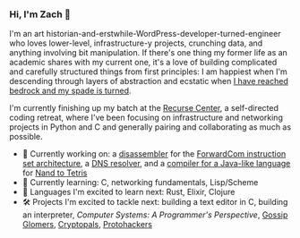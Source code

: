 ### Hi, I'm Zach 👋

I'm an art historian-and-erstwhile-WordPress-developer-turned-engineer who loves lower-level, infrastructure-y projects, crunching data, and anything involving bit manipulation. If there's one thing my former life as an academic shares with my current one, it's a love of building complicated and carefully structured things from first principles: I am happiest when I'm descending through layers of abstraction and ecstatic when [I have reached bedrock and my spade is turned](https://www.rep.routledge.com/articles/biographical/wittgenstein-ludwig-josef-johann-1889-1951/v-1/sections/the-later-picture-of-meaning-1).

I'm currently finishing up my batch at the [Recurse Center](https://www.recurse.com/), a self-directed coding retreat, where I've been focusing on infrastructure and networking projects in Python and C and generally pairing and collaborating as much as possible.

- 🔭 Currently working on: a [disassembler](https://github.com/zrottman/disassembler) for the [ForwardCom instruction set architecture](https://www.forwardcom.info/), a [DNS resolver](https://github.com/zrottman/dns_c), and a [compiler for a Java-like language](https://github.com/zrottman/nand2tetris/tree/main/projects/10) for [Nand to Tetris](https://github.com/zrottman/nand2tetris)
- 🌱 Currently learning: C, networking fundamentals, Lisp/Scheme
- 🧐 Languages I'm excited to learn next: Rust, Elixir, Clojure
- 🛠️ Projects I'm excited to tackle next: building a text editor in C, building an interpreter, *Computer Systems: A Programmer's Perspective*, [Gossip Glomers](https://fly.io/blog/gossip-glomers/), [Cryptopals](https://cryptopals.com/), [Protohackers](https://protohackers.com/)

<!--
**zrottman/zrottman** is a ✨ _special_ ✨ repository because its `README.md` (this file) appears on your GitHub profile.

Here are some ideas to get you started:

- 🔭 I’m currently working on ...
- 🌱 I’m currently learning ...
- 👯 I’m looking to collaborate on ...
- 🤔 I’m looking for help with ...
- 💬 Ask me about ...
- 📫 How to reach me: ...
- 😄 Pronouns: ...
- ⚡ Fun fact: ...
-->
